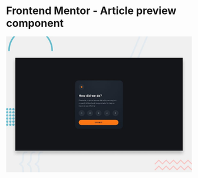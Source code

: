 # Frontend Mentor - Article preview component

![Design preview for the Article preview component coding challenge](./design/preview.jpg)